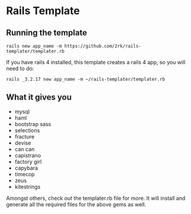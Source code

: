 # Rails Template

## Running the template

`rails new app_name -m https://github.com/2rk/rails-templater/templater.rb`

If you have rails 4 installed, this template creates a rails 4 app, so you will need to do:

`rails _3.2.17 new app_name -m ~/rails-templater/templater.rb`

## What it gives you
* mysql
* haml
* bootstrap sass
* selections
* fracture
* devise
* can can
* capistrano
* factory girl
* capybara
* timecop
* zeus
* kitestrings

Amongst others, check out the templater.rb file for more. It will install and generate all the required files for the above gems as well. 

